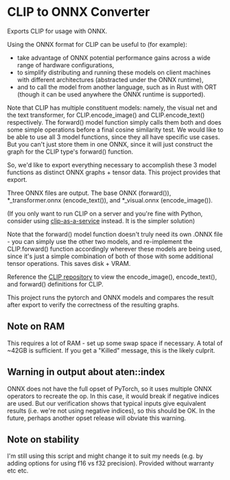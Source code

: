 # CLIP to ONNX Converter

Exports CLIP for usage with ONNX.

Using the ONNX format for CLIP can be useful to (for example):

* take advantage of ONNX potential performance gains across a wide range of hardware configurations,
* to simplify distributing and running these models on client machines with different architectures (abstracted under the ONNX runtime),
* and to call the model from another language, such as in Rust with ORT (though it can be used anywhere the ONNX runtime is supported).

Note that CLIP has multiple constituent models: namely, the visual net and the text transformer, for CLIP.encode_image() and CLIP.encode_text() respectively. The forward() model function simply calls them both and does some simple operations before a final cosine similarity test.
We would like to be able to use all 3 model functions, since they all have specific use cases.
But you can't just store them in one ONNX, since it will just construct the graph for the CLIP type's forward() function.

So, we'd like to export everything necessary to accomplish these 3 model functions as distinct ONNX graphs + tensor data.
This project provides that export.

Three ONNX files are output. The base ONNX (forward()), *_transformer.onnx (encode_text()), and *_visual.onnx (encode_image()).

(If you only want to run CLIP on a server and you're fine with Python, consider using [clip-as-a-service](https://clip-as-service.jina.ai/index.html) instead. It is the simpler solution)

Note that the forward() model function doesn't truly need its own .ONNX file - you can simply use the other two models, and re-implement the CLIP.forward() function accordingly wherever these models are being used, since it's just a simple combination of both of those with some additional tensor operations. This saves disk + VRAM.

Reference the [CLIP repository](https://github.com/openai/CLIP) to view the encode_image(), encode_text(), and forward() definitions for CLIP.

This project runs the pytorch and ONNX models and compares the result after export to verify the correctness of the resulting graphs.

## Note on RAM

This requires a lot of RAM - set up some swap space if necessary. A total of ~42GB is sufficient. If you get a "Killed" message, this is the likely culprit.

## Warning in output about aten::index

ONNX does not have the full opset of PyTorch, so it uses multiple ONNX operators to recreate the op.
In this case, it would break if negative indices are used.
But our verification shows that typical inputs give equivalent results (i.e. we're not using negative indices), so this should be OK.
In the future, perhaps another opset release will obviate this warning.

## Note on stability

I'm still using this script and might change it to suit my needs (e.g. by adding options for using f16 vs f32 precision). Provided without warranty etc etc.
